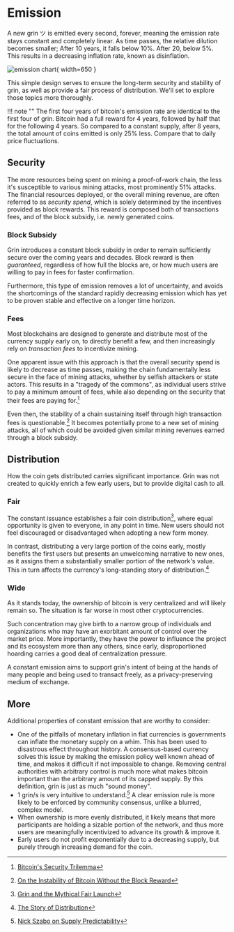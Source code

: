 # Emission

A new grin ツ is emitted every second, forever, meaning the emission rate stays constant and completely linear. As time passes, the relative dilution becomes smaller; After 10 years, it falls below 10%. After 20, below 5%. This results in a decreasing inflation rate, known as disinflation.

![emission chart](../assets/images/emission_chart.png){ width=650 }

This simple design serves to ensure the long-term security and stability of grin, as well as provide a fair process of distribution. We'll set to explore those topics more thoroughly.

!!! note ""
    The first four years of bitcoin's emission rate are identical to the first four of grin. Bitcoin had a full reward for 4 years, followed by half that for the following 4 years. So compared to a constant supply, after 8 years, the total amount of coins emitted is only 25% less. Compare that to daily price fluctuations.

## Security

The more resources being spent on mining a proof-of-work chain, the less it's susceptible to various mining attacks, most prominently 51% attacks. The financial resources deployed, or the overall mining revenue, are often referred to as *security spend*, which is solely determined by the incentives provided as block rewards. This reward is composed both of transactions fees, and of the block subsidy, i.e. newly generated coins.

### Block Subsidy

Grin introduces a constant block subsidy in order to remain sufficiently secure over the coming years and decades. Block reward is then *guaranteed*, regardless of how full the blocks are, or how much users are willing to pay in fees for faster confirmation.

Furthermore, this type of emission removes a lot of uncertainty, and avoids the shortcomings of the standard rapidly decreasing emission which has yet to be proven stable and effective on a longer time horizon.

### Fees

Most blockchains are designed to generate and distribute most of the currency supply early on, to directly benefit a few, and then increasingly rely on *transaction fees* to incentivize mining.

One apparent issue with this approach is that the overall security spend is likely to decrease as time passes, making the chain fundamentally less secure in the face of mining attacks, whether by selfish attackers or state actors. This results in a "tragedy of the commons", as individual users strive to pay a minimum amount of fees, while also depending on the security that their fees are paying for.[^1]

Even then, the stability of a chain sustaining itself through high transaction fees is questionable.[^2] It becomes potentially prone to a new set of mining attacks, all of which could be avoided given similar mining revenues earned through a block subsidy.

## Distribution

How the coin gets distributed carries significant importance. Grin was not created to quickly enrich a few early users, but to provide digital cash to all.

### Fair

The constant issuance establishes a fair coin distribution[^3], where equal opportunity is given to everyone, in any point in time. New users should not feel discouraged or disadvantaged when adopting a new form money.

In contrast, distributing a very large portion of the coins early, mostly benefits the first users but presents an unwelcoming narrative to new ones, as it assigns them a substantially smaller portion of the network's value. This in turn affects the currency's long-standing story of distribution.[^4]

### Wide

As it stands today, the ownership of bitcoin is very centralized and will likely remain so. The situation is far worse in most other cryptocurrencies.

Such concentration may give birth to a narrow group of individuals and organizations who may have an exorbitant amount of control over the market price. More importantly, they have the power to influence the project and its ecosystem more than any others, since early, disproportioned hoarding carries a good deal of centralization pressure.

A constant emission aims to support grin's intent of being at the hands of many people and being used to transact freely, as a privacy-preserving medium of exchange.

## More

Additional properties of constant emission that are worthy to consider:

* One of the pitfalls of monetary inflation in fiat currencies is governments can inflate the monetary supply on a whim. This has been used to disastrous effect throughout history. A consensus-based currency solves this issue by making the emission policy well known ahead of time, and makes it difficult if not impossible to change. Removing central authorities with arbitrary control is much more what makes bitcoin important than the arbitrary amount of its capped supply. By this definition, grin is just as much "sound money".
* 1 grin/s is very intuitive to understand.[^5] A clear emission rule is more likely to be enforced by community consensus, unlike a blurred, complex model.
* When ownership is more evenly distributed, it likely means that more participants are holding a sizable portion of the network, and thus more users are meaningfully incentivized to advance its growth & improve it.
* Early users do not profit exponentially due to a decreasing supply, but purely through increasing demand for the coin.

[^1]: [Bitcoin's Security Trilemma](https://youtu.be/zPYkL6L3VGw?t=988)
[^2]: [On the Instability of Bitcoin Without the Block Reward](https://www.cs.princeton.edu/~arvindn/publications/mining_CCS.pdf)
[^3]: [Grin and the Mythical Fair Launch](https://medium.com/@arjunblj/grin-and-the-mythical-fair-launch-395ca87a5e73)
[^4]: [The Story of Distribution](../wiki/extra-documents/story-of-distribution.md)
[^5]: [Nick Szabo on Supply Predictability](https://twitter.com/NickSzabo4/status/1077317105148547072)
